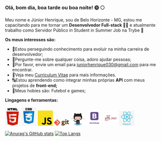 ### Olá, bom dia, boa tarde ou boa noite! 🌞 🌕

Meu nome e Júnior Henrique, sou de Belo Horizonte - MG, estou me capacitando para me tornar um **Desenvolvedor Full-stack 👨‍💼**
e atualmente trabalho como Servidor Público in Student in Summer Job na Trybe 🚀

**Os meus interesses são:**

- 💼Estou perseguindo conhecimento para evoluir na minha carreira de desenvolvedor;
- 💬Pergunte-me sobre qualquer coisa, adoro ajudar pessoas;
- 📧Por favor, envie um email para [juniorhenrique030@gmail.com](https://mail.google.com) para me encontrar.
- 📰Veja meu [Curriculum Vitae](https://docs.google.com/document/d/1F-5Z_Q651JM5WHCn-qyQns8tbbrQ8o-eZkpVxaPWIA4/edit?usp=sharing) para mais informações.
- 🔠Estou aprendendo como integrar minhas próprias **API** com meus projetos de **front-end;**
- 🏅Meus hobies são: Futebol e games;

**Lingagens e ferramentas:** 

<img src="html.png" heigth="50px" width="50px">
<img src="css.jpeg" heigth="50px" width="50px">
<img src="javascript.png" heigth="50px" width="50px">
<img src="git.png" heigth="50px" width="50px">
<img src="github.png" heigth="50px" width="50px">
<img src="bootstrap.png.png" heigth="50px" width="50px">
<img src="jest.png" width="50px">
<img src="react.png" heigth="50px" width="50px">


[![Anurag's GitHub stats](https://github-readme-stats.vercel.app/api?username=Junior030)](https://github.com/anuraghazra/github-readme-stats)
[![Top Langs](https://github-readme-stats.vercel.app/api/top-langs/?username=Junior030&layout=compact)](https://github.com/anuraghazra/github-readme-stats)



